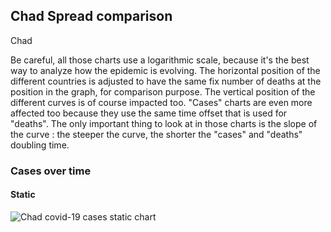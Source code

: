 ## Chad Spread comparison 

Chad



Be careful, all those charts use a logarithmic scale, because it's the best way to analyze how the epidemic is evolving. 
The horizontal position of the different countries is adjusted to have the same fix number of deaths at the position in the graph, for comparison purpose.
The vertical position of the different curves is of course impacted too.
"Cases" charts are even more affected too because they use the same time offset that is used for "deaths".
The only important thing to look at in those charts is the slope of the curve : the steeper the curve, the shorter the "cases" and "deaths" doubling time.


 
### Cases over time
 
#### Static
![Chad covid-19 cases static chart](https://raw.githubusercontent.com/madlag/coronavirus_study/master/notebooks/graphs/2020-03-20/countries/Chad/2020-03-20_Chad_deaths.png "Chad covid-19 cases static chart")   

